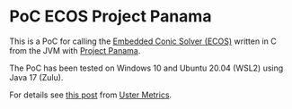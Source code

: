 # PoC ECOS Project Panama

This is a PoC for calling the [Embedded Conic Solver (ECOS)](https://github.com/embotech/ecos) written in C from the JVM
with [Project Panama](https://openjdk.java.net/projects/panama/).

The PoC has been tested on Windows 10 and Ubuntu 20.04 (WSL2) using Java 17 (Zulu).

For details see [this post](https://www.ustermetrics.com/post/how-fast-is-java-17-for-number-crunching/)
from [Uster Metrics](https://www.ustermetrics.com/).

